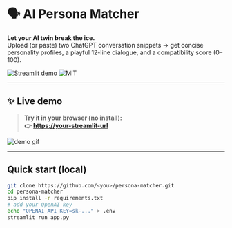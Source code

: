# 🗣️ AI Persona Matcher

**Let your AI twin break the ice.**  
Upload (or paste) two ChatGPT conversation snippets → get concise personality profiles, a playful 12-line dialogue, and a compatibility score (0–100).

[![Streamlit demo](https://img.shields.io/badge/demo-live-brightgreen)](https://<your-streamlit-url>)
![MIT](https://img.shields.io/badge/License-MIT-blue)

---

## ✨ Live demo

> **Try it in your browser (no install):**  
> **👉 <https://your-streamlit-url>**

![demo gif](docs/peek.gif)

---

## Quick start (local)

```bash
git clone https://github.com/<you>/persona-matcher.git
cd persona-matcher
pip install -r requirements.txt
# add your OpenAI key
echo "OPENAI_API_KEY=sk-..." > .env
streamlit run app.py
